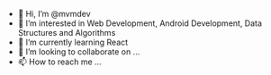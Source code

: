 - 👋 Hi, I’m @mvmdev
- 👀 I’m interested in Web Development, Android Development, Data Structures and Algorithms
- 🌱 I’m currently learning React
- 💞️ I’m looking to collaborate on ...
- 📫 How to reach me ...

<!---
mvmdev/mvmdev is a ✨ special ✨ repository because its `README.md` (this file) appears on your GitHub profile.
You can click the Preview link to take a look at your changes.
--->
